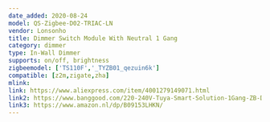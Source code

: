 ```yaml
---
date_added: 2020-08-24
model: QS-Zigbee-D02-TRIAC-LN
vendor: Lonsonho
title: Dimmer Switch Module With Neutral 1 Gang 
category: dimmer
type: In-Wall Dimmer
supports: on/off, brightness
zigbeemodel: ['TS110F','_TYZB01_qezuin6k']
compatible: [z2m,zigate,zha]
mlink: 
link: https://www.aliexpress.com/item/4001279149071.html
link2: https://www.banggood.com/220-240V-Tuya-Smart-Solution-1Gang-ZB-Dimming-Switch-Smart-Home-Modification-Module-p-1790204.html
link3: https://www.amazon.nl/dp/B09153LHKN/
---
```

